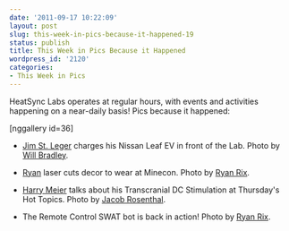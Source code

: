 ```yaml
---
date: '2011-09-17 10:22:09'
layout: post
slug: this-week-in-pics-because-it-happened-19
status: publish
title: This Week in Pics Because it Happened
wordpress_id: '2120'
categories:
- This Week in Pics
---
```


HeatSync Labs operates at regular hours, with events and activities happening on a near-daily basis! Pics because it happened:

[nggallery id=36]



	
  * [Jim St. Leger](http://twitter.com/intel_jim) charges his Nissan Leaf EV in front of the Lab. Photo by [Will Bradley](http://twitpic.com/6lzm6r).

	
  * [Ryan](http://twitter.com/rrrrrrrix) laser cuts decor to wear at Minecon. Photo by [Ryan Rix](http://www.flickr.com/photos/hslphotosync/6146554540/in/photostream).

	
  * [Harry Meier](http://twitter.com/hjmiii) talks about his Transcranial DC Stimulation at Thursday's Hot Topics. Photo by [Jacob Rosenthal](http://www.flickr.com/photos/hslphotosync/6152058926/in/photostream).

	
  * The Remote Control SWAT bot is back in action! Photo by [Ryan Rix](http://www.flickr.com/photos/hslphotosync/6146453812/in/photostream).


